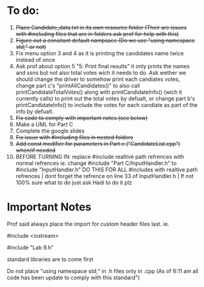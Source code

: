 
# To do: 

1) ~~Place Candidate_data.txt in its own resource folder (Their are issues with #including files that are in folders ask prof for help with this)~~
2) ~~Figure out a consitant default nampsace (Do we use "using namespace std;" or not)~~
3) Fix menu option 3 and 4 as it is printing the candidates name twice instead of once 
4) Ask prof about option 5 "5: Print final results" it only prints the names and ssns but not also total votes wich it needs to do. Ask wether we should change the driver to somehow print each candiates votes, change part c's "printAllCandidates()" to also call printCandidateTotalVotes() along with printCandidateInfo() (wich it currently calls) to print out the total votes by defualt, or change part b's printCandidateInfo() to include the votes for each candiate as part of the info by defualt.
5) ~~Fix code to comply with important notes (see below)~~
6) Make a UML for Part C 
8) Complete the google slides
9) ~~Fix issue with #including files in nested folders~~
10) ~~Add const modifier for parameters in Part c ("CandidateList.cpp") when/if needed~~
11) BEFORE TURNING IN: replace #include realtive path refrences with normal refrences ie. change #include "Part C/InputHandler.h" to #include "InputHandler.h"  DO THIS FOR ALL #includes with realtive path refrences | dont forget the refrence on line 33 of InputHandler.h | If not 100% sure what to do just ask Hadi to do it plz 

# Important Notes
Prof said always place the import for custom header files last. ie.

#include \<iostream\>

#include "Lab 9.h"

standard libraries are to come first

Do not place "using namespace std;" in .h files only in .cpp (As of 6:11 am all code has been update to comply with this standard")
